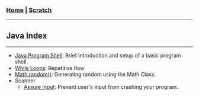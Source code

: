 <!---
layout: page
title: "Java Index"
permalink: https://Carreiroa.github.io/JavaIndex/
--->
### [Home](/index.md) | [Scratch](/ScratchIndex.md)

---
## Java Index
---

- [Java Program Shell](/ProgramShell): Brief introduction and setup of a basic program shell.
- [While Loops](/WhileLoops): Repetitive flow
- [Math.random()](/MathRandom): Generating random using the Math Class.
- Scanner
	- [Assure Input](ScannerAssureInput): Prevent user's input from crashing your program.
